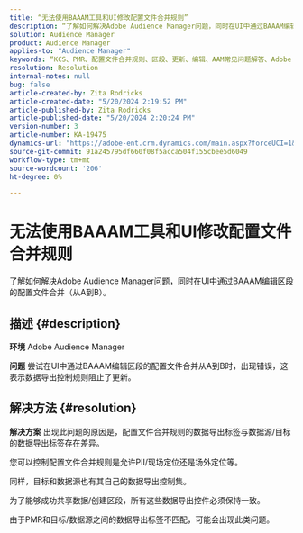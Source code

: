 ```yaml
---
title: “无法使用BAAAM工具和UI修改配置文件合并规则”
description: “了解如何解决Adobe Audience Manager问题，同时在UI中通过BAAAM编辑区段的配置文件合并（从A到B）。”
solution: Audience Manager
product: Audience Manager
applies-to: "Audience Manager"
keywords: “KCS、PMR、配置文件合并规则、区段、更新、编辑、AAM常见问题解答、Adobe Audience Manager、无法修改、BAAAM工具”
resolution: Resolution
internal-notes: null
bug: false
article-created-by: Zita Rodricks
article-created-date: "5/20/2024 2:19:52 PM"
article-published-by: Zita Rodricks
article-published-date: "5/20/2024 2:20:24 PM"
version-number: 3
article-number: KA-19475
dynamics-url: "https://adobe-ent.crm.dynamics.com/main.aspx?forceUCI=1&pagetype=entityrecord&etn=knowledgearticle&id=7f22d003-b416-ef11-9f8a-6045bd026dc7"
source-git-commit: 91a245795df660f08f5acca504f155cbee5d6049
workflow-type: tm+mt
source-wordcount: '206'
ht-degree: 0%

---
```


# 无法使用BAAAM工具和UI修改配置文件合并规则


了解如何解决Adobe Audience Manager问题，同时在UI中通过BAAAM编辑区段的配置文件合并（从A到B）。

## 描述 {#description}


<b>环境</b>
Adobe Audience Manager

<b>问题</b>
尝试在UI中通过BAAAM编辑区段的配置文件合并从A到B时，出现错误，这表示数据导出控制规则阻止了更新。


## 解决方法 {#resolution}


<b>解决方案</b>
出现此问题的原因是，配置文件合并规则的数据导出标签与数据源/目标的数据导出标签存在差异。

您可以控制配置文件合并规则是允许PII/现场定位还是场外定位等。

同样，目标和数据源也有其自己的数据导出控制集。

为了能够成功共享数据/创建区段，所有这些数据导出控件必须保持一致。

由于PMR和目标/数据源之间的数据导出标签不匹配，可能会出现此类问题。
